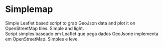 Simplemap
=======

Simple Leaflet based script to grab GeoJson data and plot it on OpenStreetMap tiles. Simple and light.<br>
Script simples baseado em Leaflet que pega dados GeoJsone implementa em OpenStreetMap. Simples e leve.
